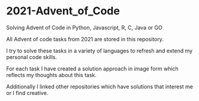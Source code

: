 # 2021-Advent_of_Code
Solving Advent of Code in Python, Javascript, R, C, Java or GO

All Advent of code tasks from 2021 are stored in this repository.


I try to solve these tasks in a variety of languages to refresh and extend my personal code skills.

For each task I have created a solution approach in image form which reflects my thoughts about this task.

Additionally I linked other repositories which have solutions that interest me or I find creative.
